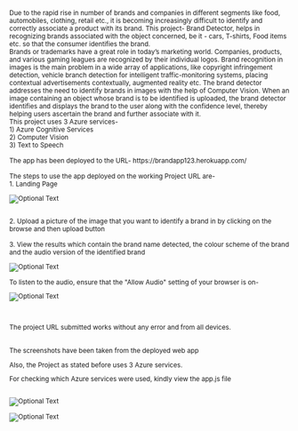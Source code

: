<sub>
Due to the rapid rise in number of brands and companies in different segments like food, automobiles, clothing, retail etc., it is becoming increasingly difficult to identify and correctly associate a product with its brand.  This project- Brand Detector, helps in recognizing brands associated with the object concerned, be it - cars, T-shirts, Food items etc. so that the consumer identifies the brand.<br />
</sub>
<sub>
Brands or trademarks have a great role in today’s marketing world. Companies, products, and various gaming leagues are  recognized by their individual logos. Brand recognition in images is the main problem in a wide array of applications, like copyright infringement detection, vehicle branch detection for intelligent traffic-monitoring systems, placing contextual advertisements contextually, augmented reality etc. The brand detector addresses the need to identify brands in images with the help of Computer Vision. When an image containing an object whose brand is to be identified is uploaded, the brand detector identifies and displays the brand to the user along with the confidence level, thereby helping users ascertain the brand and further associate with it.<br />
</sub>
<sub>
This project uses 3 Azure services-<br />
1) Azure Cognitive Services<br />
2) Computer Vision<br />
3) Text to Speech<br />
<br/>
The app has been deployed to the URL-   https://brandapp123.herokuapp.com/        <br />
<br />The steps to use the app deployed on the working Project URL are-                <br />
  1. Landing Page<br/>
  
  ![Optional Text](../master/Capture1.JPG)

<br/>
  2. Upload a picture of the image that you want to identify a brand in by clicking on the browse and then upload button <br/>
  
<br/>
  3. View the results which contain the brand name detected, the colour scheme of the brand and the audio version of the identified brand
  
![Optional Text](../master/Capture2.JPG)
  
  To listen to the audio, ensure that the "Allow Audio" setting of your browser is on- <br/>
  
  ![Optional Text](../master/Capture3.png)
  
  <br/>
  <br/>
  The project URL submitted works without any error and from all devices. <br/>
  <br/>
  <br/>
  The screenshots have been taken from the deployed web app <br/>
  
  Also, the Project as stated before uses 3 Azure services. <br/>
  
  For checking which Azure services were used, kindly view the app.js file  <br/>
  <br/>
  
  ![Optional Text](../master/Capture4.JPG)
  
  
  ![Optional Text](../master/Capture5.JPG)
  
  
  
  </sub>
